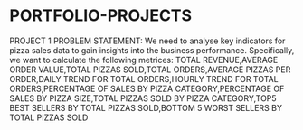 # PORTFOLIO-PROJECTS
PROJECT 1
PROBLEM STATEMENT:
We need to analyse key indicators for pizza sales data to gain insights into the business performance. Specifically, we want to
calculate the following metrices:
TOTAL REVENUE,AVERAGE ORDER VALUE,TOTAL PIZZAS SOLD,TOTAL ORDERS,AVERAGE PIZZAS PER ORDER,DAILY TREND FOR TOTAL ORDERS,HOURLY TREND FOR TOTAL ORDERS,PERCENTAGE OF SALES BY PIZZA CATEGORY,PERCENTAGE OF SALES BY PIZZA SIZE,TOTAL PIZZAS SOLD BY PIZZA CATEGORY,TOP5 BEST SELLERS BY TOTAL PIZZAS SOLD,BOTTOM 5 WORST SELLERS BY TOTAL PIZZAS SOLD
